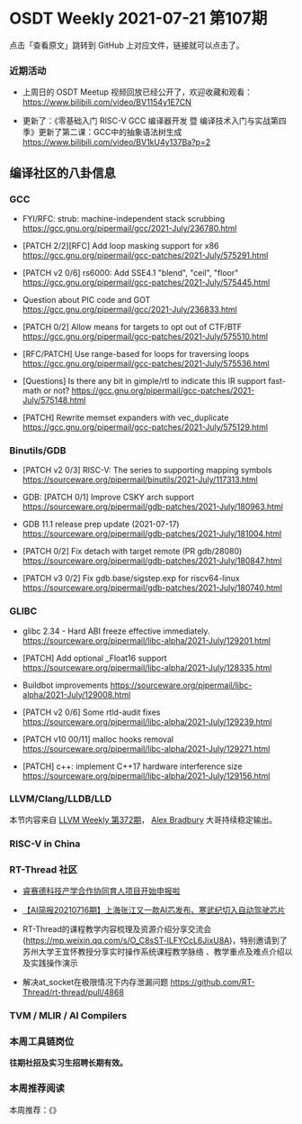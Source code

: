 # OSDT Weekly 2021-07-21 第107期

点击「查看原文」跳转到 GitHub 上对应文件，链接就可以点击了。

### 近期活动

- 上周日的 OSDT Meetup 视频回放已经公开了，欢迎收藏和观看：
  https://www.bilibili.com/video/BV1154y1E7CN

- 更新了：《零基础入门 RISC-V GCC 编译器开发 暨 编译技术入门与实战第四季》更新了第二课：GCC中的抽象语法树生成
  https://www.bilibili.com/video/BV1kU4y137Ba?p=2

## 编译社区的八卦信息

### GCC

- FYI/RFC: strub: machine-independent stack scrubbing
  https://gcc.gnu.org/pipermail/gcc/2021-July/236780.html

- [PATCH 2/2][RFC] Add loop masking support for x86
  https://gcc.gnu.org/pipermail/gcc-patches/2021-July/575291.html

- [PATCH v2 0/6] rs6000: Add SSE4.1 "blend", "ceil", "floor"
  https://gcc.gnu.org/pipermail/gcc-patches/2021-July/575445.html

- Question about PIC code and GOT
  https://gcc.gnu.org/pipermail/gcc/2021-July/236833.html

- [PATCH 0/2] Allow means for targets to opt out of CTF/BTF
  https://gcc.gnu.org/pipermail/gcc-patches/2021-July/575510.html

- [RFC/PATCH] Use range-based for loops for traversing loops
  https://gcc.gnu.org/pipermail/gcc-patches/2021-July/575536.html

- [Questions] Is there any bit in gimple/rtl to indicate this IR support fast-math or not?
  https://gcc.gnu.org/pipermail/gcc-patches/2021-July/575148.html

- [PATCH] Rewrite memset expanders with vec_duplicate
  https://gcc.gnu.org/pipermail/gcc-patches/2021-July/575129.html

### Binutils/GDB

- [PATCH v2 0/3] RISC-V: The series to supporting mapping symbols
  https://sourceware.org/pipermail/binutils/2021-July/117313.html

- GDB: [PATCH 0/1] Improve CSKY arch support
  https://sourceware.org/pipermail/gdb-patches/2021-July/180963.html

- GDB 11.1 release prep update (2021-07-17)
  https://sourceware.org/pipermail/gdb-patches/2021-July/181004.html

- [PATCH 0/2] Fix detach with target remote (PR gdb/28080)
  https://sourceware.org/pipermail/gdb-patches/2021-July/180847.html

- [PATCH v3 0/2] Fix gdb.base/sigstep.exp for riscv64-linux
  https://sourceware.org/pipermail/gdb-patches/2021-July/180740.html

### GLIBC

- glibc 2.34 - Hard ABI freeze effective immediately.
  https://sourceware.org/pipermail/libc-alpha/2021-July/129201.html

- [PATCH] Add optional _Float16 support
  https://sourceware.org/pipermail/libc-alpha/2021-July/128335.html

- Buildbot improvements
  https://sourceware.org/pipermail/libc-alpha/2021-July/129008.html

- [PATCH v2 0/6] Some rtld-audit fixes
  https://sourceware.org/pipermail/libc-alpha/2021-July/129239.html

- [PATCH v10 00/11] malloc hooks removal
  https://sourceware.org/pipermail/libc-alpha/2021-July/129271.html

- [PATCH] c++: implement C++17 hardware interference size
  https://sourceware.org/pipermail/libc-alpha/2021-July/129156.html

### LLVM/Clang/LLDB/LLD

本节内容来自 [LLVM Weekly 第372期](http://llvmweekly.org/issue/372)，
[Alex Bradbury](https://www.linkedin.com/in/alex-bradbury/) 大哥持续稳定输出。

### RISC-V in China

### RT-Thread 社区

- [睿赛德科技产学合作协同育人项目开始申报啦](https://mp.weixin.qq.com/s/EEuVWKOwyRq0HqeQDbCDBw)

- [【AI简报20210716期】上海张江又一款AI芯发布、寒武纪切入自动驾驶芯片](https://mp.weixin.qq.com/s/tdgstNEZBlEbkyy_Xp7DiQ)

- RT-Thread的课程教学内容梳理及资源介绍分享交流会 (https://mp.weixin.qq.com/s/O_C8sST-lLFYCcL6JixU8A)，特别邀请到了苏州大学王宜怀教授分享实时操作系统课程教学脉络 、教学重点及难点介绍以及实践操作演示

- 解决at_socket在极限情况下内存泄漏问题  https://github.com/RT-Thread/rt-thread/pull/4868


### TVM / MLIR / AI Compilers

### 本周工具链岗位

**往期社招及实习生招聘长期有效。**

### 本周推荐阅读

本周推荐：《》
